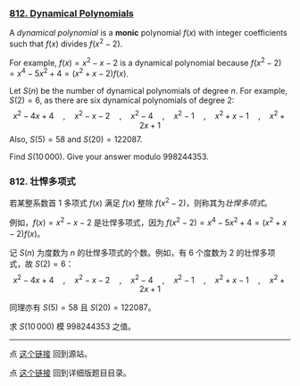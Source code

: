 ### [812. Dynamical Polynomials](https://projecteuler.net/problem=812)

A *dynamical polynomial* is a **monic** polynomial $f(x)$ with integer coefficients such that $f(x)$ divides $f(x^2-2)$.

For example, $f(x) = x^2 - x - 2$ is a dynamical polynomial because $f(x^2-2) = x^4-5x^2+4 = (x^2 + x -2)f(x)$.

Let $S(n)$ be the number of dynamical polynomials of degree $n$.
For example, $S(2)=6$, as there are six dynamical polynomials of degree 2:
$$
x^2-4x+4 \quad,\quad x^2-x-2 \quad,\quad x^2-4 \quad,\quad x^2-1 \quad,\quad x^2+x-1 \quad,\quad x^2+2x+1
$$
Also, $S(5)=58$ and $S(20)=122087$.

Find $S(10\,000)$. Give your answer modulo $998244353$.

### 812. 壮悍多项式

若某整系数首 1 多项式 $f(x)$ 满足 $f(x)$ 整除 $f(x^2-2)$，则称其为*壮悍多项式*。

例如，$f(x) = x^2 - x - 2$ 是壮悍多项式，因为 $f(x^2-2) = x^4-5x^2+4 = (x^2 + x -2)f(x)$。

记 $S(n)$ 为度数为 $n$ 的壮悍多项式的个数。例如，有 6 个度数为 2 的壮悍多项式，故 $S(2)=6$：
$$
x^2-4x+4 \quad,\quad x^2-x-2 \quad,\quad x^2-4 \quad,\quad x^2-1 \quad,\quad x^2+x-1 \quad,\quad x^2+2x+1
$$

同理亦有 $S(5)=58$ 且 $S(20)=122087$。

求 $S(10\,000)$ 模 $998244353$ 之值。

---

点 [这个链接](https://fsy-juruo.github.io/pe-chinese-translation/) 回到源站。

点 [这个链接](https://fsy-juruo.github.io/pe-chinese-translation/detailed_content_archives.html) 回到详细版题目目录。